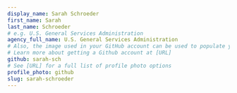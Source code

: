 ```yaml
---
display_name: Sarah Schroeder
first_name: Sarah
last_name: Schroeder
# e.g. U.S. General Services Administration
agency_full_name: U.S. General Services Administration
# Also, the image used in your GitHub account can be used to populate your digital.gov profile photo.
# Learn more about getting a Github account at [URL]
github: sarah-sch
# See [URL] for a full list of profile photo options
profile_photo: github
slug: sarah-schroeder
---
```

